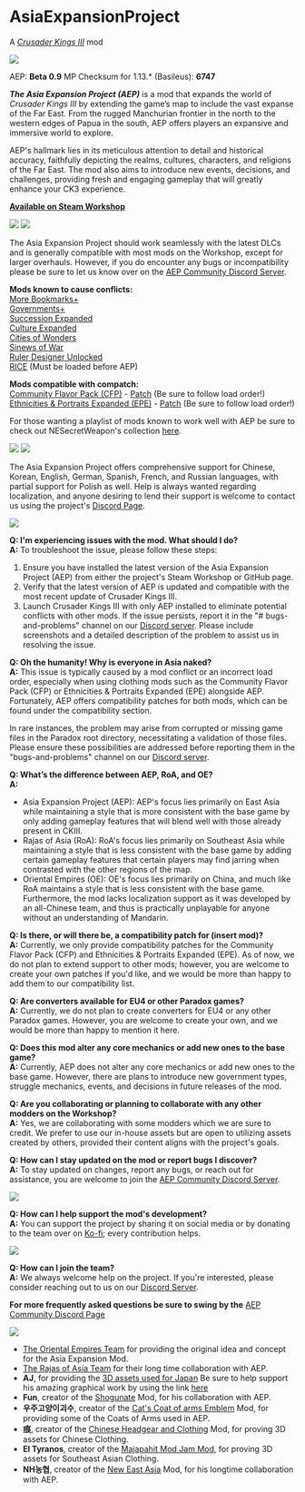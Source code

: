 # AsiaExpansionProject
 A [*Crusader Kings III*](https://store.steampowered.com/app/1158310/Crusader_Kings_III/) mod

[<img src="http://i.imgur.com/lxbhH1q.png">](https://steamcommunity.com/sharedfiles/filedetails/?id=2970440958)

AEP: **Beta 0.9**
MP Checksum for 1.13.* (Basileus): **6747**

***The Asia Expansion Project (AEP)*** is a mod that expands the world of *Crusader Kings III* by extending the game’s map to include the vast expanse of the Far East. From the rugged Manchurian frontier in the north to the western edges of Papua in the south, AEP offers players an expansive and immersive world to explore.

AEP's hallmark lies in its meticulous attention to detail and historical accuracy, faithfully depicting the realms, cultures, characters, and religions of the Far East. The mod also aims to introduce new events, decisions, and challenges, providing fresh and engaging gameplay that will greatly enhance your CK3 experience.

[**Available on Steam Workshop**](https://steamcommunity.com/sharedfiles/filedetails/?id=2970440958)

[<img src="http://i.imgur.com/fsq86XG.png">](https://steamcommunity.com/workshop/filedetails/discussion/2970440958/3824162683818424502/)  [<img src="http://i.imgur.com/FAhPH9t.png">](https://steamcommunity.com/stats/1158310/achievements)

The Asia Expansion Project should work seamlessly with the latest DLCs and is generally compatible with most mods on the Workshop, except for larger overhauls. However, if you do encounter any bugs or incompatibility please be sure to let us know over on the [AEP Community Discord Server](https://discord.gg/PHuf3HE6).

**Mods known to cause conflicts:** </br>
[More Bookmarks+](https://steamcommunity.com/workshop/filedetails/?id=2216670956) </br>
[Governments+](https://steamcommunity.com/workshop/filedetails/?id=2635869016) </br>
[Succession Expanded](https://steamcommunity.com/sharedfiles/filedetails/?id=2650385452) </br>
[Culture Expanded](https://steamcommunity.com/sharedfiles/filedetails/?id=2829397295) </br>
[Cities of Wonders](https://steamcommunity.com/sharedfiles/filedetails/?id=2216789478) </br>
[Sinews of War](https://steamcommunity.com/sharedfiles/filedetails/?id=2566883856) </br>
[Ruler Designer Unlocked](https://steamcommunity.com/sharedfiles/filedetails/?id=2478202444) </br>
[RICE](https://steamcommunity.com/sharedfiles/filedetails/?id=2273832430) (Must be loaded before AEP)

**Mods compatible with compatch:** </br>
[Community Flavor Pack (CFP)](https://steamcommunity.com/sharedfiles/filedetails/?id=2220098919) - [Patch](https://steamcommunity.com/sharedfiles/filedetails/?id=2972335233) (Be sure to follow load order!) </br>
[Ethnicities & Portraits Expanded (EPE)](https://steamcommunity.com/sharedfiles/filedetails/?id=2507209632) - [Patch](https://steamcommunity.com/sharedfiles/filedetails/?id=2972335571) (Be sure to follow load order!)

For those wanting a playlist of mods known to work well with AEP be sure to check out NESecretWeapon's collection [here](https://steamcommunity.com/sharedfiles/filedetails/?id=2973656683).

[<img src="http://i.imgur.com/u31PjJx.png">](https://steamcommunity.com/sharedfiles/filedetails/?id=2970440958)  [<img src="http://i.imgur.com/HIvUOyr.png">](https://steamcommunity.com/sharedfiles/filedetails/?id=2970440958)

The Asia Expansion Project offers comprehensive support for Chinese, Korean, English, German, Spanish, French, and Russian languages, with partial support for Polish as well. Help is always wanted regarding localization, and anyone desiring to lend their support is welcome to contact us using the project's [Discord Page](https://discord.gg/PHuf3HE6).

[<img src="http://i.imgur.com/qiK70SF.png">](https://steamcommunity.com/sharedfiles/filedetails/?id=2970440958)

**Q: I'm experiencing issues with the mod. What should I do?** </br>
**A:** To troubleshoot the issue, please follow these steps:
 1. Ensure you have installed the latest version of the Asia Expansion Project (AEP) from either the project's Steam Workshop or GitHub page.
 2. Verify that the latest version of AEP is updated and compatible with the most recent update of Crusader Kings III.
 3. Launch Crusader Kings III with only AEP installed to eliminate potential conflicts with other mods.
If the issue persists, report it in the "# bugs-and-problems" channel on our [Discord server](https://discord.gg/PHuf3HE6). Please include screenshots and a detailed description of the problem to assist us in resolving the issue.

**Q: Oh the humanity! Why is everyone in Asia naked?** </br>
**A:** This issue is typically caused by a mod conflict or an incorrect load order, especially when using clothing mods such as the Community Flavor Pack (CFP) or Ethnicities & Portraits Expanded (EPE) alongside AEP. Fortunately, AEP offers compatibility patches for both mods, which can be found under the compatibility section.

In rare instances, the problem may arise from corrupted or missing game files in the Paradox root directory, necessitating a validation of those files. Please ensure these possibilities are addressed before reporting them in the "bugs-and-problems" channel on our [Discord server](https://discord.gg/PHuf3HE6).

**Q: What’s the difference between AEP, RoA, and OE?** </br>
**A:**
 * Asia Expansion Project (AEP): AEP's focus lies primarily on East Asia while maintaining a style that is more consistent with the base game by only adding gameplay features that will blend well with those already present in CKIII.
 * Rajas of Asia (RoA): RoA's focus lies primarily on Southeast Asia while maintaining a style that is less consistent with the base game by adding certain gameplay features that certain players may find jarring when contrasted with the other regions of the map.
 * Oriental Empires (OE): OE's focus lies primarily on China, and much like RoA maintains a style that is less consistent with the base game. Furthermore, the mod lacks localization support as it was developed by an all-Chinese team, and thus is practically unplayable for anyone without an understanding of Mandarin.

**Q: Is there, or will there be, a compatibility patch for (insert mod)?** </br>
**A:** Currently, we only provide compatibility patches for the Community Flavor Pack (CFP) and Ethnicities & Portraits Expanded (EPE). As of now, we do not plan to extend support to other mods; however, you are welcome to create your own patches if you'd like, and we would be more than happy to add them to our compatibility list.

**Q: Are converters available for EU4 or other Paradox games?** </br>
**A:** Currently, we do not plan to create converters for EU4 or any other Paradox games. However, you are welcome to create your own, and we would be more than happy to mention it here.

**Q: Does this mod alter any core mechanics or add new ones to the base game?** </br>
**A:** Currently, AEP does not alter any core mechanics or add new ones to the base game. However, there are plans to introduce new government types, struggle mechanics, events, and decisions in future releases of the mod.

**Q: Are you collaborating or planning to collaborate with any other modders on the Workshop?** </br>
**A:** Yes, we are collaborating with some modders which we are sure to credit. We prefer to use our in-house assets but are open to utilizing assets created by others, provided their content aligns with the project's goals.

**Q: How can I stay updated on the mod or report bugs I discover?** </br>
**A:** To stay updated on changes, report any bugs, or reach out for assistance, you are welcome to join the [AEP Community Discord Server](https://discord.gg/PHuf3HE6).

[<img src="http://i.imgur.com/7aPOCvp.png">](https://discord.gg/p5eFXBXPeZ)

**Q: How can I help support the mod's development?** </br>
**A:** You can support the project by sharing it on social media or by donating to the team over on [Ko-fi](https://ko-fi.com/asiaexpansion); every contribution helps.

[<img src="https://i.imgur.com/aASU8jj.png">](https://ko-fi.com/asiaexpansion)

**Q: How can I join the team?** </br>
**A:** We always welcome help on the project. If you're interested, please consider reaching out to us on our [Discord Server](https://discord.gg/PHuf3HE6).

**For more frequently asked questions be sure to swing by the** [AEP Community Discord Page](https://discord.gg/PHuf3HE6)

[<img src="http://i.imgur.com/5D2Jt08.png">](https://steamcommunity.com/sharedfiles/filedetails/?id=2970440958) </br>
 * [The Oriental Empires Team](https://steamcommunity.com/sharedfiles/filedetails/?id=2506311074) for providing the original idea and concept for the Asia Expansion Mod.
 * [The Rajas of Asia Team](https://steamcommunity.com/sharedfiles/filedetails/?id=2509174436) for their long time collaboration with AEP.
 * **AJ**, for providing the [3D assets used for Japan](https://www.artstation.com/aj_1) Be sure to help support his amazing graphical work by using the link [here](https://ko-fi.com/ajbaj)
 * **Fun**, creator of the [Shogunate](https://steamcommunity.com/sharedfiles/filedetails/?id=2253278582) Mod, for his collaboration with AEP.
 * **우주고양이괴수**, creator of the [Cat's Coat of arms Emblem](https://steamcommunity.com/sharedfiles/filedetails/?id=2748438194) Mod, for providing some of the Coats of Arms used in AEP.
 * **痕**, creator of the [Chinese Headgear and Clothing](https://steamcommunity.com/sharedfiles/filedetails/?id=2277707334) Mod, for proving 3D assets for Chinese Clothing.
 * **El Tyranos**, creator of the [Majapahit Mod Jam Mod](https://steamcommunity.com/sharedfiles/filedetails/?id=2621592309), for proving 3D assets for Southeast Asian Clothing.
 * **NH농협**, creator of the [New East Asia](https://steamcommunity.com/sharedfiles/filedetails/?id=2537067748) Mod, for his longtime collaboration with AEP.
 
